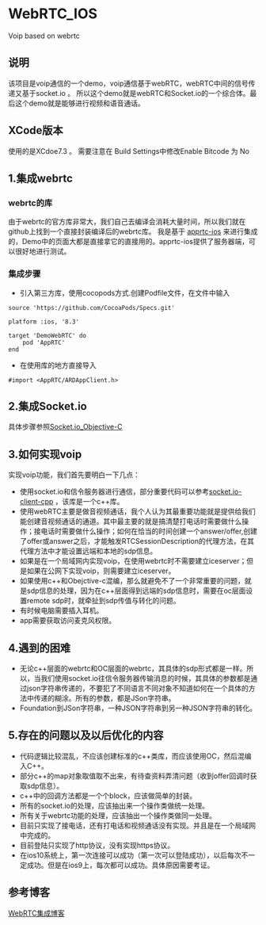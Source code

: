 # WebRTC_IOS
Voip based on webrtc

## 说明

该项目是voip通信的一个demo，voip通信基于webRTC，webRTC中间的信号传递又基于socket.io 。 所以这个demo就是webRTC和Socket.io的一个综合体。最后这个demo就是能够进行视频和语音通话。

## XCode版本

使用的是XCdoe7.3 。 需要注意在 Build Settings中修改Enable Bitcode 为 No

## 1.集成webrtc

### webrtc的库

由于webrtc的官方库非常大，我们自己去编译会消耗大量时间，所以我们就在github上找到一个直接封装编译后的webrtc库。
我是基于 [apprtc-ios](https://github.com/ISBX/apprtc-ios) 来进行集成的，Demo中的页面大都是直接拿它的直接用的。apprtc-ios提供了服务器端，可以很好地进行测试。

### 集成步骤

* 引入第三方库，使用cocopods方式.创建Podfile文件，在文件中输入

```
source 'https://github.com/CocoaPods/Specs.git'

platform :ios, '8.3'

target 'DemoWebRTC' do
	pod 'AppRTC'
end
```
* 在使用库的地方直接导入

```
#import <AppRTC/ARDAppClient.h>
```

## 2.集成Socket.io

具体步骤参照[Socket.io_Objective-C](https://github.com/MaxwellQi/Socket.io_Objective-C)

## 3.如何实现voip

实现voip功能，我们首先要明白一下几点：

* 使用socket.io和信令服务器进行通信，部分重要代码可以参考[socket.io-client-cpp](https://github.com/socketio/socket.io-client-cpp) ，该库是一个c++库。
* 使用webRTC主要是做音视频通话，我个人认为其最重要功能就是提供给我们能创建音视频通话的通道。其中最主要的就是搞清楚打电话时需要做什么操作；接电话时需要做什么操作；如何在恰当的时间创建一个answer/offer,创建了offer或answer之后，才能触发RTCSessionDescription的代理方法，在其代理方法中才能设置远端和本地的sdp信息。
* 如果是在一个局域网内实现voip，在使用webrtc时不需要建立iceserver；但是如果在公网下实现voip，则需要建立iceserver。
* 如果使用c++和Obejctive-c混编，那么就避免不了一个非常重要的问题，就是sdp信息的处理，因为在c++层面得到远端的sdp信息时，需要在oc层面设置remote sdp时，就牵扯到sdp传值与转化的问题。
* 有时候电脑需要插入耳机。
* app需要获取访问麦克风权限。

## 4.遇到的困难

* 无论c++层面的webrtc和OC层面的webrtc，其具体的sdp形式都是一样。所以，当我们使用socket.io往信令服务器传输消息的时候，其具体的参数都是通过json字符串传递的，不要犯了不同语言不同对象不知道如何在一个具体的方法中传递的糊涂。所有的参数，都是JSon字符串。
* Foundation到JSon字符串，一种JSON字符串到另一种JSON字符串的转化。


## 5.存在的问题以及以后优化的内容

* 代码逻辑比较混乱，不应该创建标准的c++类库，而应该使用OC，然后混编入C++。
* 部分c++的map对象取值取不出来，有待查资料弄清问题（收到offer回调时获取sdp信息）。
* c++中的回调方法都是一个个block，应该做简单的封装。
* 所有的socket.io的处理，应该抽出来一个操作类做统一处理。
* 所有关于webrtc功能的处理，应该抽出一个操作类做同一处理。
* 目前只实现了接电话，还有打电话和视频通话没有实现。并且是在一个局域网中完成的。
* 目前登陆只实现了http协议，没有实现https协议。
* 在ios10系统上，第一次连接可以成功（第一次可以登陆成功），以后每次不一定成功。但是在ios9上，每次都可以成功。具体原因需要考证。

## 参考博客

[WebRTC集成博客](https://tech.appear.in/2015/05/25/Getting-started-with-WebRTC-on-iOS/)